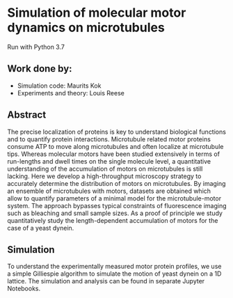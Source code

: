 # Simulation of molecular motor dynamics on microtubules

Run with Python 3.7

## Work done by:
* Simulation code: Maurits Kok
* Experiments and theory: Louis Reese

## Abstract
The precise localization of proteins is key to understand biological functions and to quantify protein interactions. Microtubule related motor proteins consume ATP to move along microtubules and often localize at microtubule tips. Whereas molecular motors have been studied extensively in terms of run-lengths and dwell times on the single molecule level, a quantitative understanding of the accumulation of motors on microtubules is still lacking. Here we develop a high-throughput microscopy strategy to accurately determine the distribution of motors on microtubules. By imaging an ensemble of microtubules with motors, datasets are obtained which allow to quantify parameters of a minimal model for the microtubule-motor system. The approach bypasses typical constraints of fluorescence imaging such as bleaching and small sample sizes. As a proof of principle we study quantitatively study the length-dependent accumulation of motors for the case of a yeast dynein.

## Simulation
To understand the experimentally measured motor protein profiles, we use a simple Gilliespie algorithm to simulate the motion of yeast dynein on a 1D lattice. The simulation and analysis can be found in separate Jupyter Notebooks.
